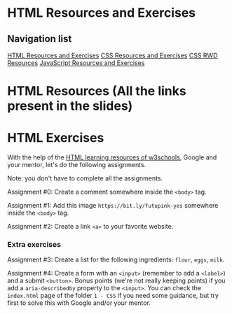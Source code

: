 # HTML Resources and Exercises

## Navigation list

[HTML Resources and Exercises](https://github.com/mahdava/pink-programming-futurice-2020/tree/master/0%20-%20HTML)
[CSS Resources and Exercises](https://github.com/mahdava/pink-programming-futurice-2020/tree/master/1%20-%20CSS)
[CSS RWD Resources](https://github.com/mahdava/pink-programming-futurice-2020/tree/master/2%20-%20CSS%20RWD)
[JavaScript Resources and Exercises](https://github.com/mahdava/pink-programming-futurice-2020/tree/master/3%20-%20JavaScript)

# HTML Resources (All the links present in the slides)

# HTML Exercises

With the help of the [HTML learning resources of w3schools](https://www.w3schools.com/html/html_intro.asp), Google and your mentor, let's do the following assignments.

Note: you don't have to complete all the assignments.

Assignment #0:
Create a comment somewhere inside the `<body>` tag.

Assignment #1:
Add this image `https://bit.ly/futupink-yes` somewhere inside the `<body>` tag.

Assignment #2:
Create a link `<a>` to your favorite website.

### Extra exercises

Assignment #3:
Create a list for the following ingredients: `flour`, `eggs`, `milk`.

Assignment #4:
Create a form with an `<input>` (remember to add a `<label>`) and a submit `<button>`. Bonus points (we're not really keeping points) if you add a `aria-describedby` property to the `<input>`.
You can check the `index.html` page of the folder `1 - CSS` if you need some guidance, but try first to solve this with Google and/or your mentor.
